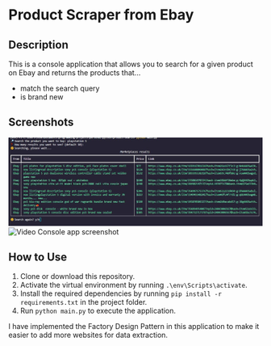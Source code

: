 # Product Scraper from Ebay

## Description

This is a console application that allows you to search for a given product on Ebay and returns the products that...

- match the search query
- is brand new

## Screenshots

![Console app screenshot](images/screenshot1.JPG) ![Video Console app screenshot](images/search.gif)

## How to Use

1. Clone or download this repository.
2. Activate the virtual environment by running `.\env\Scripts\activate`.
3. Install the required dependencies by running `pip install -r requirements.txt` in the project folder.
4. Run `python main.py` to execute the application.

I have implemented the Factory Design Pattern in this application to make it easier to add more websites for data extraction.
